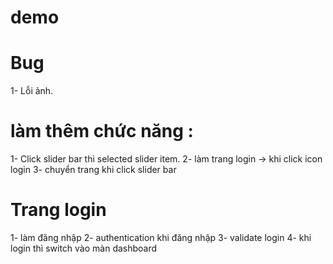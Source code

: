 # demo
# Bug
1- Lỗi ảnh.

# làm thêm chức năng :

1- Click slider bar thì selected slider item.
2- làm trang login  -> khi click icon login
3- chuyển trang khi click slider bar

# Trang login
1- làm đăng nhập
2- authentication khi đăng nhập
3- validate login
4- khi login thì switch vào màn dashboard
